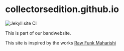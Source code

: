 # collectorsedition.github.io

![Jekyll site CI](https://github.com/CollectorsEdition/collectorsedition.github.io/workflows/Jekyll%20site%20CI/badge.svg)

This is part of our bandwebsite.

This site is inspired by the works [Raw Funk Maharishi](https://github.com/rawfunkmaharishi)
